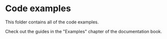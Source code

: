 # Code examples

This folder contains all of the code examples. 

Check out the guides in the "Examples" chapter of the documentation book. 
